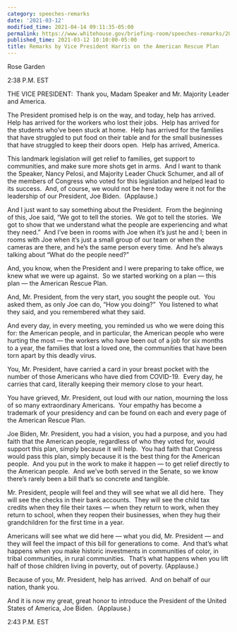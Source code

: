 ```yaml
---
category: speeches-remarks
date: '2021-03-12'
modified_time: 2021-04-14 09:11:35-05:00
permalink: https://www.whitehouse.gov/briefing-room/speeches-remarks/2021/03/12/remarks-by-vice-president-harris-on-the-american-rescue-plan/
published_time: 2021-03-12 10:10:00-05:00
title: Remarks by Vice President Harris on the American Rescue Plan
---
```

 
Rose Garden

2:38 P.M. EST  
  
THE VICE PRESIDENT:  Thank you, Madam Speaker and Mr. Majority Leader
and America.   
  
The President promised help is on the way, and today, help has arrived. 
Help has arrived for the workers who lost their jobs.  Help has arrived
for the students who’ve been stuck at home.  Help has arrived for the
families that have struggled to put food on their table and for the
small businesses that have struggled to keep their doors open.  Help has
arrived, America.  
  
This landmark legislation will get relief to families, get support to
communities, and make sure more shots get in arms.  And I want to thank
the Speaker, Nancy Pelosi, and Majority Leader Chuck Schumer, and all of
the members of Congress who voted for this legislation and helped lead
to its success.  And, of course, we would not be here today were it not
for the leadership of our President, Joe Biden.  (Applause.)  
  
And I just want to say something about the President.  From the
beginning of this, Joe said, “We got to tell the stories.  We got to
tell the stories.  We got to show that we understand what the people are
experiencing and what they need.”  And I’ve been in rooms with Joe when
it’s just he and I; been in rooms with Joe when it’s just a small group
of our team or when the cameras are there, and he’s the same person
every time.  And he’s always talking about “What do the people need?”   
  
And, you know, when the President and I were preparing to take office,
we knew what we were up against.  So we started working on a plan — this
plan — the American Rescue Plan.   
  
And, Mr. President, from the very start, you sought the people out.  You
asked them, as only Joe can do, “How you doing?”  You listened to what
they said, and you remembered what they said.    
  
And every day, in every meeting, you reminded us who we were doing this
for: the American people, and in particular, the American people who
were hurting the most — the workers who have been out of a job for six
months to a year, the families that lost a loved one, the communities
that have been torn apart by this deadly virus.   
  
You, Mr. President, have carried a card in your breast pocket with the
number of those Americans who have died from COVID-19.  Every day, he
carries that card, literally keeping their memory close to your
heart.   
  
You have grieved, Mr. President, out loud with our nation, mourning the
loss of so many extraordinary Americans.  Your empathy has become a
trademark of your presidency and can be found on each and every page of
the American Rescue Plan.  
  
Joe Biden, Mr. President, you had a vision, you had a purpose, and you
had faith that the American people, regardless of who they voted for,
would support this plan, simply because it will help.  You had faith
that Congress would pass this plan, simply because it is the best thing
for the American people.  And you put in the work to make it happen — to
get relief directly to the American people.  And we’ve both served in
the Senate, so we know there’s rarely been a bill that’s so concrete and
tangible.   
  
Mr. President, people will feel and they will see what we all did here. 
They will see the checks in their bank accounts.  They will see the
child tax credits when they file their taxes — when they return to work,
when they return to school, when they reopen their businesses, when they
hug their grandchildren for the first time in a year.  
  
Americans will see what we did here — what you did, Mr. President — and
they will feel the impact of this bill for generations to come.  And
that’s what happens when you make historic investments in communities of
color, in tribal communities, in rural communities.  That’s what happens
when you lift half of those children living in poverty, out of poverty.
(Applause.)  
  
Because of you, Mr. President, help has arrived.  And on behalf of our
nation, thank you.   
  
And it is now my great, great honor to introduce the President of the
United States of America, Joe Biden.  (Applause.)  
  
2:43 P.M. EST
